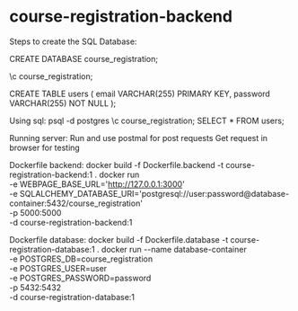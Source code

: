 # course-registration-backend

Steps to create the SQL Database:

CREATE DATABASE course_registration;

\c course_registration;

CREATE TABLE users (
  email VARCHAR(255) PRIMARY KEY,
  password VARCHAR(255) NOT NULL
);

Using sql:
psql -d postgres
\c course_registration;
SELECT * FROM users;

Running server:
Run and use postmal for post requests
Get request in browser for testing


Dockerfile backend:
docker build -f Dockerfile.backend -t course-registration-backend:1 .
docker run \
  -e WEBPAGE_BASE_URL='http://127.0.0.1:3000' \
  -e SQLALCHEMY_DATABASE_URI='postgresql://user:password@database-container:5432/course_registration' \
  -p 5000:5000 \
  -d course-registration-backend:1

Dockerfile database:
docker build -f Dockerfile.database -t course-registration-database:1 .
docker run --name database-container \
  -e POSTGRES_DB=course_registration \
  -e POSTGRES_USER=user \
  -e POSTGRES_PASSWORD=password \
  -p 5432:5432 \
  -d course-registration-database:1